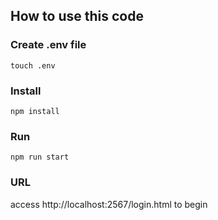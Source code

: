 ## How to use this code

### Create .env file

```
touch .env

```

### Install

```
npm install

```

### Run

```
npm run start

```

### URL
access http://localhost:2567/login.html to begin
